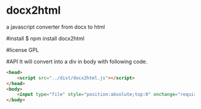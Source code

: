 docx2html
=========
a javascript converter from docx to html

#install
	$ npm install docx2html

#license
GPL

#API
It will convert into a div in body with following code.

```html
<head>
	<script src="../dist/docx2html.js"></script>
</head>
<body>
	<input type="file" style="position:absolute;top:0" onchange="require('docx2html')(this.files[0])">
</body>
```

